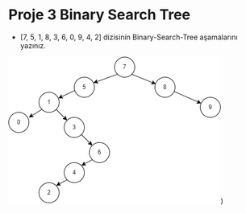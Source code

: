 # Proje 3 Binary Search Tree

- [7, 5, 1, 8, 3, 6, 0, 9, 4, 2] dizisinin Binary-Search-Tree aşamalarını
  yazınız.

![Binary-Search-Tree-Çözümü](img/binary-search-tree.png))
